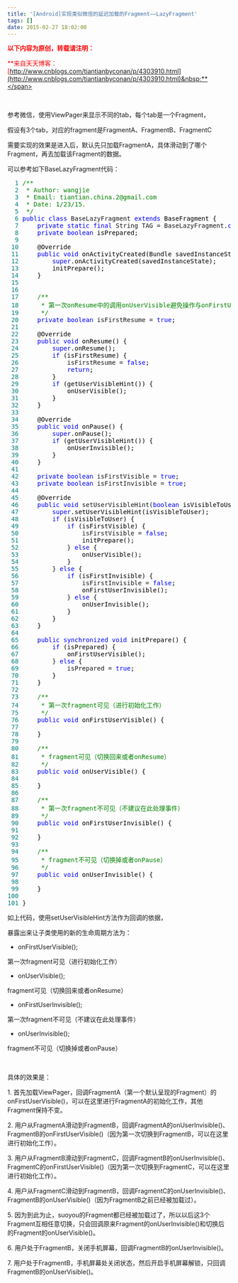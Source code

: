 ```yaml
---
title: '[Android]实现类似微信的延迟加载的Fragment——LazyFragment'
tags: []
date: 2015-02-27 18:02:00
---
```


<span style="color: #ff0000;">**以下内容为原创，转载请注明：**</span>

<span style="color: #ff0000;">**来自天天博客：[http://www.cnblogs.com/tiantianbyconan/p/4303910.html](http://www.cnblogs.com/tiantianbyconan/p/4303910.html)&nbsp;**</span>

&nbsp;

参考微信，使用ViewPager来显示不同的tab，每个tab是一个Fragment，

假设有3个tab，对应的fragment是FragmentA、FragmentB、FragmentC

需要实现的效果是进入后，默认先只加载FragmentA，具体滑动到了哪个Fragment，再去加载该Fragment的数据。

可以参考如下BaseLazyFragment代码：

<div class="cnblogs_code">
<pre><span style="color: #008080;">  1</span> <span style="color: #008000;">/**</span>
<span style="color: #008080;">  2</span> <span style="color: #008000;"> * Author: wangjie
</span><span style="color: #008080;">  3</span> <span style="color: #008000;"> * Email: tiantian.china.2@gmail.com
</span><span style="color: #008080;">  4</span> <span style="color: #008000;"> * Date: 1/23/15.
</span><span style="color: #008080;">  5</span>  <span style="color: #008000;">*/</span>
<span style="color: #008080;">  6</span> <span style="color: #0000ff;">public</span> <span style="color: #0000ff;">class</span> BaseLazyFragment <span style="color: #0000ff;">extends</span><span style="color: #000000;"> BaseFragment {
</span><span style="color: #008080;">  7</span>     <span style="color: #0000ff;">private</span> <span style="color: #0000ff;">static</span> <span style="color: #0000ff;">final</span> String TAG = BaseLazyFragment.<span style="color: #0000ff;">class</span><span style="color: #000000;">.getSimpleName();
</span><span style="color: #008080;">  8</span>     <span style="color: #0000ff;">private</span> <span style="color: #0000ff;">boolean</span><span style="color: #000000;"> isPrepared;
</span><span style="color: #008080;">  9</span> 
<span style="color: #008080;"> 10</span> <span style="color: #000000;">    @Override
</span><span style="color: #008080;"> 11</span>     <span style="color: #0000ff;">public</span> <span style="color: #0000ff;">void</span><span style="color: #000000;"> onActivityCreated(Bundle savedInstanceState) {
</span><span style="color: #008080;"> 12</span>         <span style="color: #0000ff;">super</span><span style="color: #000000;">.onActivityCreated(savedInstanceState);
</span><span style="color: #008080;"> 13</span> <span style="color: #000000;">        initPrepare();
</span><span style="color: #008080;"> 14</span> <span style="color: #000000;">    }
</span><span style="color: #008080;"> 15</span> 
<span style="color: #008080;"> 16</span> 
<span style="color: #008080;"> 17</span>     <span style="color: #008000;">/**</span>
<span style="color: #008080;"> 18</span> <span style="color: #008000;">     * 第一次onResume中的调用onUserVisible避免操作与onFirstUserVisible操作重复
</span><span style="color: #008080;"> 19</span>      <span style="color: #008000;">*/</span>
<span style="color: #008080;"> 20</span>     <span style="color: #0000ff;">private</span> <span style="color: #0000ff;">boolean</span> isFirstResume = <span style="color: #0000ff;">true</span><span style="color: #000000;">;
</span><span style="color: #008080;"> 21</span> 
<span style="color: #008080;"> 22</span> <span style="color: #000000;">    @Override
</span><span style="color: #008080;"> 23</span>     <span style="color: #0000ff;">public</span> <span style="color: #0000ff;">void</span><span style="color: #000000;"> onResume() {
</span><span style="color: #008080;"> 24</span>         <span style="color: #0000ff;">super</span><span style="color: #000000;">.onResume();
</span><span style="color: #008080;"> 25</span>         <span style="color: #0000ff;">if</span><span style="color: #000000;"> (isFirstResume) {
</span><span style="color: #008080;"> 26</span>             isFirstResume = <span style="color: #0000ff;">false</span><span style="color: #000000;">;
</span><span style="color: #008080;"> 27</span>             <span style="color: #0000ff;">return</span><span style="color: #000000;">;
</span><span style="color: #008080;"> 28</span> <span style="color: #000000;">        }
</span><span style="color: #008080;"> 29</span>         <span style="color: #0000ff;">if</span><span style="color: #000000;"> (getUserVisibleHint()) {
</span><span style="color: #008080;"> 30</span> <span style="color: #000000;">            onUserVisible();
</span><span style="color: #008080;"> 31</span> <span style="color: #000000;">        }
</span><span style="color: #008080;"> 32</span> <span style="color: #000000;">    }
</span><span style="color: #008080;"> 33</span> 
<span style="color: #008080;"> 34</span> <span style="color: #000000;">    @Override
</span><span style="color: #008080;"> 35</span>     <span style="color: #0000ff;">public</span> <span style="color: #0000ff;">void</span><span style="color: #000000;"> onPause() {
</span><span style="color: #008080;"> 36</span>         <span style="color: #0000ff;">super</span><span style="color: #000000;">.onPause();
</span><span style="color: #008080;"> 37</span>         <span style="color: #0000ff;">if</span><span style="color: #000000;"> (getUserVisibleHint()) {
</span><span style="color: #008080;"> 38</span> <span style="color: #000000;">            onUserInvisible();
</span><span style="color: #008080;"> 39</span> <span style="color: #000000;">        }
</span><span style="color: #008080;"> 40</span> <span style="color: #000000;">    }
</span><span style="color: #008080;"> 41</span> 
<span style="color: #008080;"> 42</span>     <span style="color: #0000ff;">private</span> <span style="color: #0000ff;">boolean</span> isFirstVisible = <span style="color: #0000ff;">true</span><span style="color: #000000;">;
</span><span style="color: #008080;"> 43</span>     <span style="color: #0000ff;">private</span> <span style="color: #0000ff;">boolean</span> isFirstInvisible = <span style="color: #0000ff;">true</span><span style="color: #000000;">;
</span><span style="color: #008080;"> 44</span> 
<span style="color: #008080;"> 45</span> <span style="color: #000000;">    @Override
</span><span style="color: #008080;"> 46</span>     <span style="color: #0000ff;">public</span> <span style="color: #0000ff;">void</span> setUserVisibleHint(<span style="color: #0000ff;">boolean</span><span style="color: #000000;"> isVisibleToUser) {
</span><span style="color: #008080;"> 47</span>         <span style="color: #0000ff;">super</span><span style="color: #000000;">.setUserVisibleHint(isVisibleToUser);
</span><span style="color: #008080;"> 48</span>         <span style="color: #0000ff;">if</span><span style="color: #000000;"> (isVisibleToUser) {
</span><span style="color: #008080;"> 49</span>             <span style="color: #0000ff;">if</span><span style="color: #000000;"> (isFirstVisible) {
</span><span style="color: #008080;"> 50</span>                 isFirstVisible = <span style="color: #0000ff;">false</span><span style="color: #000000;">;
</span><span style="color: #008080;"> 51</span> <span style="color: #000000;">                initPrepare();
</span><span style="color: #008080;"> 52</span>             } <span style="color: #0000ff;">else</span><span style="color: #000000;"> {
</span><span style="color: #008080;"> 53</span> <span style="color: #000000;">                onUserVisible();
</span><span style="color: #008080;"> 54</span> <span style="color: #000000;">            }
</span><span style="color: #008080;"> 55</span>         } <span style="color: #0000ff;">else</span><span style="color: #000000;"> {
</span><span style="color: #008080;"> 56</span>             <span style="color: #0000ff;">if</span><span style="color: #000000;"> (isFirstInvisible) {
</span><span style="color: #008080;"> 57</span>                 isFirstInvisible = <span style="color: #0000ff;">false</span><span style="color: #000000;">;
</span><span style="color: #008080;"> 58</span> <span style="color: #000000;">                onFirstUserInvisible();
</span><span style="color: #008080;"> 59</span>             } <span style="color: #0000ff;">else</span><span style="color: #000000;"> {
</span><span style="color: #008080;"> 60</span> <span style="color: #000000;">                onUserInvisible();
</span><span style="color: #008080;"> 61</span> <span style="color: #000000;">            }
</span><span style="color: #008080;"> 62</span> <span style="color: #000000;">        }
</span><span style="color: #008080;"> 63</span> <span style="color: #000000;">    }
</span><span style="color: #008080;"> 64</span> 
<span style="color: #008080;"> 65</span>     <span style="color: #0000ff;">public</span> <span style="color: #0000ff;">synchronized</span> <span style="color: #0000ff;">void</span><span style="color: #000000;"> initPrepare() {
</span><span style="color: #008080;"> 66</span>         <span style="color: #0000ff;">if</span><span style="color: #000000;"> (isPrepared) {
</span><span style="color: #008080;"> 67</span> <span style="color: #000000;">            onFirstUserVisible();
</span><span style="color: #008080;"> 68</span>         } <span style="color: #0000ff;">else</span><span style="color: #000000;"> {
</span><span style="color: #008080;"> 69</span>             isPrepared = <span style="color: #0000ff;">true</span><span style="color: #000000;">;
</span><span style="color: #008080;"> 70</span> <span style="color: #000000;">        }
</span><span style="color: #008080;"> 71</span> <span style="color: #000000;">    }
</span><span style="color: #008080;"> 72</span> 
<span style="color: #008080;"> 73</span>     <span style="color: #008000;">/**</span>
<span style="color: #008080;"> 74</span> <span style="color: #008000;">     * 第一次fragment可见（进行初始化工作）
</span><span style="color: #008080;"> 75</span>      <span style="color: #008000;">*/</span>
<span style="color: #008080;"> 76</span>     <span style="color: #0000ff;">public</span> <span style="color: #0000ff;">void</span><span style="color: #000000;"> onFirstUserVisible() {
</span><span style="color: #008080;"> 77</span> 
<span style="color: #008080;"> 78</span> <span style="color: #000000;">    }
</span><span style="color: #008080;"> 79</span> 
<span style="color: #008080;"> 80</span>     <span style="color: #008000;">/**</span>
<span style="color: #008080;"> 81</span> <span style="color: #008000;">     * fragment可见（切换回来或者onResume）
</span><span style="color: #008080;"> 82</span>      <span style="color: #008000;">*/</span>
<span style="color: #008080;"> 83</span>     <span style="color: #0000ff;">public</span> <span style="color: #0000ff;">void</span><span style="color: #000000;"> onUserVisible() {
</span><span style="color: #008080;"> 84</span> 
<span style="color: #008080;"> 85</span> <span style="color: #000000;">    }
</span><span style="color: #008080;"> 86</span> 
<span style="color: #008080;"> 87</span>     <span style="color: #008000;">/**</span>
<span style="color: #008080;"> 88</span> <span style="color: #008000;">     * 第一次fragment不可见（不建议在此处理事件）
</span><span style="color: #008080;"> 89</span>      <span style="color: #008000;">*/</span>
<span style="color: #008080;"> 90</span>     <span style="color: #0000ff;">public</span> <span style="color: #0000ff;">void</span><span style="color: #000000;"> onFirstUserInvisible() {
</span><span style="color: #008080;"> 91</span> 
<span style="color: #008080;"> 92</span> <span style="color: #000000;">    }
</span><span style="color: #008080;"> 93</span> 
<span style="color: #008080;"> 94</span>     <span style="color: #008000;">/**</span>
<span style="color: #008080;"> 95</span> <span style="color: #008000;">     * fragment不可见（切换掉或者onPause）
</span><span style="color: #008080;"> 96</span>      <span style="color: #008000;">*/</span>
<span style="color: #008080;"> 97</span>     <span style="color: #0000ff;">public</span> <span style="color: #0000ff;">void</span><span style="color: #000000;"> onUserInvisible() {
</span><span style="color: #008080;"> 98</span> 
<span style="color: #008080;"> 99</span> <span style="color: #000000;">    }
</span><span style="color: #008080;">100</span> 
<span style="color: #008080;">101</span> }</pre>
</div>

如上代码，使用setUserVisibleHint方法作为回调的依据，

暴露出来让子类使用的新的生命周期方法为：

- onFirstUserVisible();

第一次fragment可见（进行初始化工作）

- onUserVisible();&nbsp;

fragment可见（切换回来或者onResume）

- onFirstUserInvisible();

第一次fragment不可见（不建议在此处理事件）

- onUserInvisible();

fragment不可见（切换掉或者onPause）

&nbsp;

具体的效果是：

1\. 首先加载ViewPager，回调FragmentA（第一个默认呈现的Fragment）的onFirstUserVisible()，可以在这里进行FragmentA的初始化工作，其他Fragment保持不变。

2\. 用户从FragmentA滑动到FragmentB，回调FragmentA的onUserInvisible()、FragmentB的onFirstUserVisible()（因为第一次切换到FragmentB，可以在这里进行初始化工作）。

3\. 用户从FragmentB滑动到FragmentC，回调FragmentB的onUserInvisible()、FragmentC的onFirstUserVisible()（因为第一次切换到FragmentC，可以在这里进行初始化工作）。

4\. 用户从FragmentC滑动到FragmentB，回调FragmentC的onUserInvisible()、FragmentB的onUserVisible()（因为FragmentB之前已经被加载过）。

5\. 因为到此为止，suoyou的Fragment都已经被加载过了，所以以后这3个Fragment互相任意切换，只会回调原来Fragment的onUserInvisible()和切换后的Fragment的onUserVisible()。

6\. 用户处于FragmentB，关闭手机屏幕，回调FragmentB的onUserInvisible()。

7.&nbsp;用户处于FragmentB，手机屏幕处关闭状态，然后开启手机屏幕解锁，只回调FragmentB的onUserVisible()。

&nbsp;